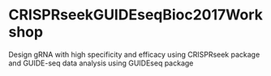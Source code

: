 # CRISPRseekGUIDEseqBioc2017Workshop
Design gRNA with high specificity and efficacy using CRISPRseek package and GUIDE-seq data analysis using GUIDEseq package 
